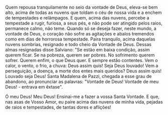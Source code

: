 Quem repousa tranquilamente no seio da vontade de Deus, eleva-se bem alto, acima de todas as nuvens que toldam o céu de nossa vida e a enchem de tempestades e relâmpagos. E quem, acima das nuvens, percebe a tempestade a rugir, furiosa, a seus pés, e não pode ser atingido pelos raios, permanece calmo, não teme. Quando só se deseja fazer, neste mundo, a vontade de Deus, o coração não sofre as agitações e abalos tremendos como em dias de horrorosa tempestade. Paira tranquilo, acima daquelas nuvens sombrias, resignado e todo cheio da Vontade de Deus. Dessas almas resignadas disse Salviano: "Se estão em baixa condição, assim querem ficar. Se na pobreza, querem ser pobres. No sofrimento querem sofrer. Querem enfim, o que Deus quer. E sempre estão contentes. Vem o calor, o vento, o frio, a chuva: Deus assim quis! Seja Deus louvado! Vem a perseguição, a doença, a morte dos entes mais queridos? Deus assim quis! Louvado seja Deus! Santa Madalena de Pazzi, chegada a esse grau de abandono, ao pronunciar as palavras: "Vontade de Deus! Vontade de meu Deus! - entrava em êxtase".

Ó meu Deus! Meu Deus! Ensinai-me a fazer a vossa Santa Vontade. E que, nas asas de Vosso Amor, eu paire acima das nuvens de minha vida, pejadas de raios e tempestades, de tantas dores e aflições!